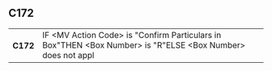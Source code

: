 ## C172
<table>
 <tr>
  <th>
   C172
  </th>
  <td>
   IF &lt;MV Action Code&gt;  is "Confirm Particulars in Box"THEN    &lt;Box Number&gt; is "R"ELSE    &lt;Box Number&gt; does not appl
  </td>
 </tr>
</table>
